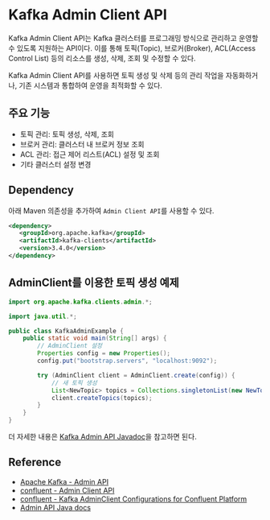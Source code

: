 # Kafka Admin Client API

Kafka Admin Client API는 Kafka 클러스터를 프로그래밍 방식으로 관리하고 운영할 수 있도록 지원하는 API이다. 
이를 통해 토픽(Topic), 브로커(Broker), ACL(Access Control List) 등의 리소스를 생성, 삭제, 조회 및 수정할 수 있다.

Kafka Admin Client API를 사용하면 토픽 생성 및 삭제 등의 관리 작업을 자동화하거나, 기존 시스템과 통합하여 운영을 최적화할 수 있다.

## 주요 기능

- 토픽 관리: 토픽 생성, 삭제, 조회
- 브로커 관리: 클러스터 내 브로커 정보 조회
- ACL 관리: 접근 제어 리스트(ACL) 설정 및 조회
- 기타 클러스터 설정 변경

## Dependency

아래 Maven 의존성을 추가하여 `Admin Client API`를 사용할 수 있다.

```xml
<dependency>
   <groupId>org.apache.kafka</groupId>
   <artifactId>kafka-clients</artifactId>
   <version>3.4.0</version>
</dependency>
```

## AdminClient를 이용한 토픽 생성 예제

```java
import org.apache.kafka.clients.admin.*;

import java.util.*;

public class KafkaAdminExample {
    public static void main(String[] args) {
        // AdminClient 설정
        Properties config = new Properties();
        config.put("bootstrap.servers", "localhost:9092");

        try (AdminClient client = AdminClient.create(config)) {
            // 새 토픽 생성
            List<NewTopic> topics = Collections.singletonList(new NewTopic("my-topic", 3, (short) 3));
            client.createTopics(topics);
        }
    }
}
```

더 자세한 내용은 [Kafka Admin API Javadoc](https://kafka.apache.org/documentation/#adminapi)을 참고하면 된다.

## Reference

- [Apache Kafka - Admin API](https://kafka.apache.org/documentation/#adminapi)
- [confluent - Admin Client API](https://docs.confluent.io/kafka/kafka-apis.html#admin-api)
- [confluent - Kafka AdminClient Configurations for Confluent Platform](https://docs.confluent.io/platform/current/installation/configuration/admin-configs.html)
- [Admin API Java docs](https://kafka.apache.org/40/javadoc/org/apache/kafka/clients/admin/package-summary.html)
